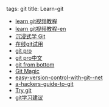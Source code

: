 tags: git
title: Learn-git

+ [learn git视频教程](http://www.ucai.cn/course/show?cid=53)
+ [learn git视频教程-en](http://vimeo.com/16395537)
+ [沉浸式学 Git](http://igit.linuxtoy.org/contents.html)
+ [在线git试用](https://try.github.io//levels/1/challenges/1)
+ [git pro](http://git-scm.com/book/en/v2)
+ [git pro中文](http://git-scm.com/book/zh/v1)
+ [git from bottom](http://ftp.newartisans.com/pub/git.from.bottom.up.pdf)
+ [Git Magic](http://www-cs-students.stanford.edu/~blynn/gitmagic/intl/zh_cn/)
+ [easy-version-control-with-git--net](http://code.tutsplus.com/tutorials/easy-version-control-with-git--net-7449)
+ [a-hackers-guide-to-git](https://wildlyinaccurate.com/a-hackers-guide-to-git)
+ [Try git](https://www.codeschool.com/courses/try-git)
+ [git学习建议](http://blog.jobbole.com/50603/)